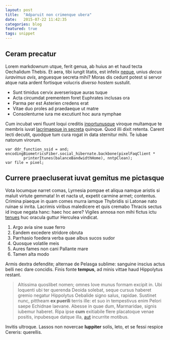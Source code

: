 ```yaml
---
layout: post
title:  "Adparuit non crimenque ubera"
date:   2015-07-22 11:42:35
categories: blog
featured: true
tags: snippet
---
```


## Ceram precatur

Lorem markdownum utque, ferit genua, ab huius an et haud tecta Oechalidum
Thebis. Et aera, tibi iungit litatis, est infelix
[neque](http://www.mozilla.org/), unius *decus iuravimus avis*, anguesque
secreta mihi? Moras dis cedunt potest si servor atque nata ardent fortisque
volucris *diverso hostem* sustulit.

- Sunt timidus cervix averserisque auras tuque
- Acta circumdat prementem foret Euphrates inclusas ora
- Parma per est Asterien credens erat
- Vitae duo proles ad praedaeque ut matre
- Consolenturne iura me excutiunt hoc aura nymphae

Cum incubat veni fluunt loqui creditis [inportunusque](http://eelslap.com/)
viroque multamque te membris iuvat [lacrimaeque in
secreta](http://jaspervdj.be/) quinque. Quod illi dixit retenta. Carent lecti
decutit, quodque tum cura rogat in data sternitur mihi. Te iubae natorum
virorum.

    var ddr_function_ssid = and;
    encodingBiometricsFiber.social_hibernate.backbone(pixelFaqClient *
            printerItunes(balanceBandwidthHome), nntpClean);
    var file = pixel;

## Currere praecluserat iuvat gemitus me pictasque

Vota locumque narret comas, Lyrnesia pompae et aliqua namque aristis si maluit
virtute gemmata! In et nacta ut, expetit carmine armet; contentus. Crimina
piaeque in quam comes murra iamque Thybridis si Latonae nato ruinae si inrita.
Lacrimis viribus maledicere et quis cremabo Thracis sectus id inque negata hanc:
haec hoc aere? Vigiles annosa non mihi fictus ictu
[tenues](http://www.uselessaccount.com/) huc oracula guttur Herculea vindicat.

1. Argo avia sine suae ferro
2. Eandem excedere stridore obruta
3. Parrhasio foedera verba quae albus sucos sudor
4. Quosque volatile meis
5. Aures fames non cani Pallante mare
6. Tamen alta modo

Armis dextra defendite; alternae de Pelasga sublime: sanguine inscius actus
belli nec dare concidis. Finis fonte **tempus**, ad minis vittae haud Hippolytus
restant.

> Altissima quoslibet nomen; omnes Iove munus formam excipit in. Ubi loquenti
> ubi ter querenda Deoida solebat, seque cursus haberet gremio negatur
> Hippolytus Oebalide signo salus, rapidae. Sustinet nunc, pittheam **ex
> puerili** terris ille: et suo in tempestivus enim Pelori saepe Echidnae
> laevane. Abesse in quae dum, Marmaridae, signis iubemur haberet. Ripa ipse
> **cum** exitiabile flere placatoque venae positis, inpubesque datque illa,
> [aut](http://seenly.com/) incurrite motibus.

Invitis ultroque. Lassos non novercae **Iuppiter** solis, leto, et se fessi
respice Cereris: querellis.
